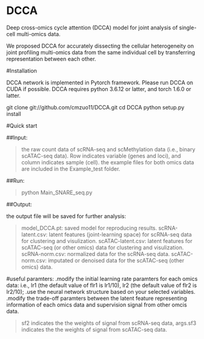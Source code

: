 # DCCA
Deep cross-omics cycle attention (DCCA) model for joint analysis of single-cell multi-omics data.

We proposed DCCA for accurately dissecting the cellular heterogeneity on joint profiling multi-omics data from the same individual cell by transferring representation between each other. 

#Installation

DCCA network is implemented in Pytorch framework. Please run DCCA on CUDA if possible. 
DCCA requires python 3.6.12 or latter, and torch 1.6.0 or latter. 

git clone git://github.com/cmzuo11/DCCA.git
cd DCCA
python setup.py install


#Quick start

##Input: 

>the raw count data of scRNA-seq and scMethylation data (i.e., binary scATAC-seq data). 
>Row indicates variable (genes and loci), and column indicates sample (cell).
>the example files for both omics data are included in the Example_test folder.

##Run: 

>python Main_SNARE_seq.py 

##Output:

the output file will be saved for further analysis:

>model_DCCA.pt: saved model for reproducing results.
>scRNA-latent.csv: latent features (joint-learning space) for scRNA-seq data for clustering and visulization.
>scATAC-latent.csv: latent features for scATAC-seq (or other omics) data for clustering and visulization.
>scRNA-norm.csv: normalized data for the scRNA-seq data.
>scATAC-norm.csv: imputated or denoised data for the scATAC-seq (other omics) data.

#useful paramters:
.modify the initial learning rate paramters for each omics data: i.e., lr1 (the default value of flr1 is lr1/10), lr2 (the default value of flr2 is lr2/10);
.use the neural network structure based on your selected variables.
.modify the trade-off paramters between the latent feature representing information of each omics data and supervision signal from other omcis data. 
>sf2 indicates the the weights of signal from scRNA-seq data, args.sf3 indicates the the weights of signal from scATAC-seq data.
